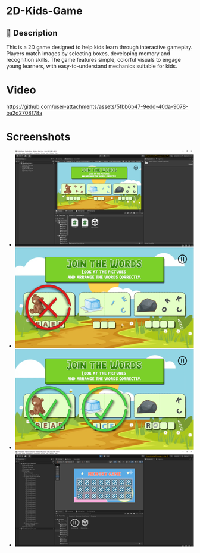# 2D-Kids-Game

## 📝 Description
This is a 2D game designed to help kids learn through interactive gameplay. Players match images by selecting boxes, developing memory and recognition skills. The game features simple, colorful visuals to engage young learners, with easy-to-understand mechanics suitable for kids.

# Video
https://github.com/user-attachments/assets/5fbb6b47-9edd-40da-9078-ba2d2708f78a

# Screenshots
- ![Screenshot 1](Screenshot%20(1).png)
- ![Screenshot 2](Screenshot%20(2).png)
- ![Screenshot 3](Screenshot%20(3).png)
- ![Screenshot 4](Screenshot%20(4).png)
